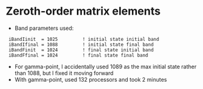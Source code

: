# Zeroth-order matrix elements

* Band parameters used:
```
 iBandIinit  = 1025         ! initial state initial band
 iBandIfinal = 1088         ! initial state final band
 iBandFinit  = 1024         ! final state initial band
 iBandFfinal = 1024         ! final state final band
```
* For gamma-point, I accidentally used 1089 as the max initial state rather than 1088, but I fixed it moving forward
* With gamma-point, used 132 processors and took 2 minutes
